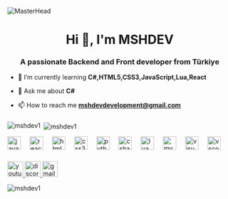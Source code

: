![MasterHead](https://media.licdn.com/dms/image/v2/D4D16AQGSaze2dYqiLw/profile-displaybackgroundimage-shrink_350_1400/B4DZa_SEpSG4AY-/0/1746965909225?e=1752710400&v=beta&t=KBIK6V9tIX3eiu56pSlbKZty9Pte8zavKSeQ12XFqlU)


<h1 align="center">Hi 👋, I'm MSHDEV</h1>
<h3 align="center">A passionate Backend and Front developer from Türkiye</h3>


- 🌱 I’m currently learning **C#,HTML5,CSS3,JavaScript,Lua,React**

- 💬 Ask me about **C#**

- 📫 How to reach me **mshdevdevelopment@gmail.com**


###

<p><img align="left" src="https://github-readme-stats.vercel.app/api/top-langs?username=mshdev1&show_icons=false&locale=en" alt="mshdev1" /></p>

<p>&nbsp;<img align="center" src="https://github-readme-stats.vercel.app/api?username=mshdev1&show_icons=true&locale=en" alt="mshdev1" /></p>



<div align="left">
  <img src="https://cdn.jsdelivr.net/gh/devicons/devicon/icons/javascript/javascript-original.svg" height="30" alt="javascript logo"  />
  <img width="12" />
  <img src="https://cdn.jsdelivr.net/gh/devicons/devicon/icons/react/react-original.svg" height="30" alt="react logo"  />
  <img width="12" />
  <img src="https://cdn.jsdelivr.net/gh/devicons/devicon/icons/html5/html5-original.svg" height="30" alt="html5 logo"  />
  <img width="12" />
  <img src="https://cdn.jsdelivr.net/gh/devicons/devicon/icons/css3/css3-original.svg" height="30" alt="css3 logo"  />
  <img width="12" />
  <img src="https://cdn.jsdelivr.net/gh/devicons/devicon/icons/python/python-original.svg" height="30" alt="python logo"  />
  <img width="12" />
  <img src="https://cdn.jsdelivr.net/gh/devicons/devicon/icons/csharp/csharp-original.svg" height="30" alt="csharp logo"  />
  <img width="12" />
  <img src="https://cdn.jsdelivr.net/gh/devicons/devicon/icons/lua/lua-original.svg" height="30" alt="lua logo"  />
  <img width="12" />
  <img src="https://cdn.jsdelivr.net/gh/devicons/devicon/icons/mysql/mysql-original.svg" height="30" alt="mysql logo"  />
  <img width="12" />
  <img src="https://cdn.jsdelivr.net/gh/devicons/devicon/icons/visualstudio/visualstudio-plain.svg" height="30" alt="visualstudio logo"  />
  <img width="12" />
  <img src="https://cdn.jsdelivr.net/gh/devicons/devicon/icons/vscode/vscode-original.svg" height="30" alt="vscode logo"  />
</div>

###

<div align="left">
  <a href="https://www.youtube.com/@MSHDev__.1" target="_blank">
    <img src="https://img.shields.io/static/v1?message=Youtube&logo=youtube&label=&color=FF0000&logoColor=white&labelColor=&style=for-the-badge" height="35" alt="youtube logo"  />
  </a>
  <a href="https://discord.gg/KhrgCWWQd3" target="_blank">
    <img src="https://img.shields.io/static/v1?message=Discord&logo=discord&label=&color=7289DA&logoColor=white&labelColor=&style=for-the-badge" height="35" alt="discord logo"  />
  </a>
  <img src="https://img.shields.io/static/v1?message=Gmail&logo=gmail&label=&color=D14836&logoColor=white&labelColor=&style=for-the-badge" height="35" alt="gmail logo"  />
</div>
<p align="left"> <img src="https://komarev.com/ghpvc/?username=mshdev1&label=Profile%20views&color=0e75b6&style=flat" alt="mshdev1" /> </p>

###
